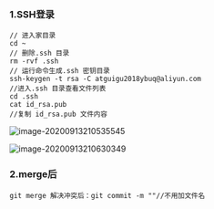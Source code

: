

### 1.SSH登录

```nginx
// 进入家目录
cd ~
// 删除.ssh 目录
rm -rvf .ssh
// 运行命令生成.ssh 密钥目录
ssh-keygen -t rsa -C atguigu2018ybuq@aliyun.com
//进入.ssh 目录查看文件列表
cd .ssh
cat id_rsa.pub
//复制 id_rsa.pub 文件内容
```

![image-20200913210535545](C:\Users\Administrator\AppData\Roaming\Typora\typora-user-images\image-20200913210535545.png)

![image-20200913210630349](C:\Users\Administrator\AppData\Roaming\Typora\typora-user-images\image-20200913210630349.png)

### 2.merge后

```
git merge 解决冲突后：git commit -m ""//不用加文件名
```

